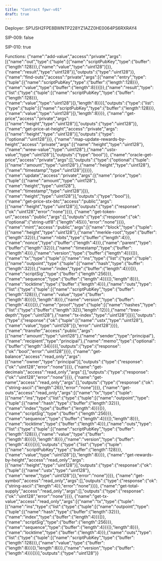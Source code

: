 ```yaml
---
title: "Contract fpwr-v01"
draft: true
---
```

Deployer: SP1JSH2FPE8BWNTP228YZ1AZZ0HE0064PS6RXRAY4

SIP-009: false

SIP-010: true

Functions:
{"name":"add-value","access":"private","args":[{"name":"out","type":{"tuple":[{"name":"scriptPubKey","type":{"buffer":{"length":128}}},{"name":"value","type":"uint128"}]}},{"name":"result","type":"uint128"}],"outputs":{"type":"uint128"}}, {"name":"find-outs","access":"private","args":[{"name":"entry","type":{"tuple":[{"name":"scriptPubKey","type":{"buffer":{"length":128}}},{"name":"value","type":{"buffer":{"length":8}}}]}},{"name":"result","type":{"list":{"type":{"tuple":[{"name":"scriptPubKey","type":{"buffer":{"length":128}}},{"name":"value","type":"uint128"}]},"length":8}}}],"outputs":{"type":{"list":{"type":{"tuple":[{"name":"scriptPubKey","type":{"buffer":{"length":128}}},{"name":"value","type":"uint128"}]},"length":8}}}}, {"name":"get-price","access":"private","args":[{"name":"height","type":"uint128"}],"outputs":{"type":"uint128"}}, {"name":"get-price-at-height","access":"private","args":[{"name":"height","type":"uint128"}],"outputs":{"type":{"optional":"uint128"}}}, {"name":"map-update-rewards-by-height","access":"private","args":[{"name":"height","type":"uint128"},{"name":"wrew-value","type":"uint128"},{"name":"ustx-value","type":"uint128"}],"outputs":{"type":"bool"}}, {"name":"oracle-get-price","access":"private","args":[],"outputs":{"type":{"optional":{"tuple":[{"name":"amount","type":"uint128"},{"name":"height","type":"uint128"},{"name":"timestamp","type":"uint128"}]}}}}, {"name":"update","access":"private","args":[{"name":"price","type":{"tuple":[{"name":"amount","type":"uint128"},{"name":"height","type":"uint128"},{"name":"timestamp","type":"uint128"}]}},{"name":"height","type":"uint128"}],"outputs":{"type":"bool"}}, {"name":"get-price-stx-btc","access":"public","args":[{"name":"height","type":"uint128"}],"outputs":{"type":{"response":{"ok":"uint128","error":"none"}}}}, {"name":"get-token-uri","access":"public","args":[],"outputs":{"type":{"response":{"ok":{"optional":{"string-utf8":{"length":45}}},"error":"none"}}}}, {"name":"mint","access":"public","args":[{"name":"block","type":{"tuple":[{"name":"height","type":"uint128"},{"name":"merkle-root","type":{"buffer":{"length":32}}},{"name":"nbits","type":{"buffer":{"length":4}}},{"name":"nonce","type":{"buffer":{"length":4}}},{"name":"parent","type":{"buffer":{"length":32}}},{"name":"timestamp","type":{"buffer":{"length":4}}},{"name":"version","type":{"buffer":{"length":4}}}]}},{"name":"tx","type":{"tuple":[{"name":"ins","type":{"list":{"type":{"tuple":[{"name":"outpoint","type":{"tuple":[{"name":"hash","type":{"buffer":{"length":32}}},{"name":"index","type":{"buffer":{"length":4}}}]}},{"name":"scriptSig","type":{"buffer":{"length":256}}},{"name":"sequence","type":{"buffer":{"length":4}}}]},"length":8}}},{"name":"locktime","type":{"buffer":{"length":4}}},{"name":"outs","type":{"list":{"type":{"tuple":[{"name":"scriptPubKey","type":{"buffer":{"length":128}}},{"name":"value","type":{"buffer":{"length":8}}}]},"length":8}}},{"name":"version","type":{"buffer":{"length":4}}}]}},{"name":"proof","type":{"tuple":[{"name":"hashes","type":{"list":{"type":{"buffer":{"length":32}},"length":12}}},{"name":"tree-depth","type":"uint128"},{"name":"tx-index","type":"uint128"}]}}],"outputs":{"type":{"response":{"ok":{"tuple":[{"name":"ustx","type":"uint128"},{"name":"value","type":"uint128"}]},"error":"uint128"}}}}, {"name":"transfer","access":"public","args":[{"name":"amount","type":"uint128"},{"name":"sender","type":"principal"},{"name":"recipient","type":"principal"},{"name":"memo","type":{"optional":{"buffer":{"length":34}}}}],"outputs":{"type":{"response":{"ok":"bool","error":"uint128"}}}}, {"name":"get-balance","access":"read_only","args":[{"name":"owner","type":"principal"}],"outputs":{"type":{"response":{"ok":"uint128","error":"none"}}}}, {"name":"get-decimals","access":"read_only","args":[],"outputs":{"type":{"response":{"ok":"uint128","error":"none"}}}}, {"name":"get-name","access":"read_only","args":[],"outputs":{"type":{"response":{"ok":{"string-ascii":{"length":26}},"error":"none"}}}}, {"name":"get-outs","access":"read_only","args":[{"name":"tx","type":{"tuple":[{"name":"ins","type":{"list":{"type":{"tuple":[{"name":"outpoint","type":{"tuple":[{"name":"hash","type":{"buffer":{"length":32}}},{"name":"index","type":{"buffer":{"length":4}}}]}},{"name":"scriptSig","type":{"buffer":{"length":256}}},{"name":"sequence","type":{"buffer":{"length":4}}}]},"length":8}}},{"name":"locktime","type":{"buffer":{"length":4}}},{"name":"outs","type":{"list":{"type":{"tuple":[{"name":"scriptPubKey","type":{"buffer":{"length":128}}},{"name":"value","type":{"buffer":{"length":8}}}]},"length":8}}},{"name":"version","type":{"buffer":{"length":4}}}]}}],"outputs":{"type":{"list":{"type":{"tuple":[{"name":"scriptPubKey","type":{"buffer":{"length":128}}},{"name":"value","type":"uint128"}]},"length":8}}}}, {"name":"get-rewards-by-height","access":"read_only","args":[{"name":"height","type":"uint128"}],"outputs":{"type":{"response":{"ok":{"tuple":[{"name":"ustx","type":"uint128"},{"name":"wrew","type":"uint128"}]},"error":"none"}}}}, {"name":"get-symbol","access":"read_only","args":[],"outputs":{"type":{"response":{"ok":{"string-ascii":{"length":4}},"error":"none"}}}}, {"name":"get-total-supply","access":"read_only","args":[],"outputs":{"type":{"response":{"ok":"uint128","error":"none"}}}}, {"name":"get-tx-value","access":"read_only","args":[{"name":"tx","type":{"tuple":[{"name":"ins","type":{"list":{"type":{"tuple":[{"name":"outpoint","type":{"tuple":[{"name":"hash","type":{"buffer":{"length":32}}},{"name":"index","type":{"buffer":{"length":4}}}]}},{"name":"scriptSig","type":{"buffer":{"length":256}}},{"name":"sequence","type":{"buffer":{"length":4}}}]},"length":8}}},{"name":"locktime","type":{"buffer":{"length":4}}},{"name":"outs","type":{"list":{"type":{"tuple":[{"name":"scriptPubKey","type":{"buffer":{"length":128}}},{"name":"value","type":{"buffer":{"length":8}}}]},"length":8}}},{"name":"version","type":{"buffer":{"length":4}}}]}}],"outputs":{"type":"uint128"}}
